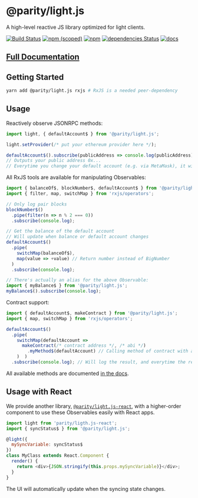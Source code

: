 # @parity/light.js

A high-level reactive JS library optimized for light clients.

[![Build Status](https://travis-ci.org/paritytech/js-libs.svg?branch=master)](https://travis-ci.org/paritytech/js-libs)
[![npm (scoped)](https://img.shields.io/npm/v/@parity/light.js.svg)](https://www.npmjs.com/package/@parity/light.js)
[![npm](https://img.shields.io/npm/dw/@parity/light.js.svg)](https://www.npmjs.com/package/@parity/light.js)
[![dependencies Status](https://david-dm.org/paritytech/js-libs/status.svg?path=packages/light.js)](https://david-dm.org/paritytech/js-libs?path=packages/light.js)
[![docs](https://img.shields.io/badge/docs-passing-green.svg)](https://paritytech.github.io/js-libs/light.js/)

## [Full Documentation](https://paritytech.github.io/js-libs/light.js/)

## Getting Started

```bash
yarn add @parity/light.js rxjs # RxJS is a needed peer-dependency
```

## Usage

Reactively observe JSONRPC methods:

```javascript
import light, { defaultAccount$ } from '@parity/light.js';

light.setProvider(/* put your ethereum provider here */);

defaultAccount$().subscribe(publicAddress => console.log(publicAddress));
// Outputs your public address 0x...
// Everytime you change your default account (e.g. via MetaMask), it will output your new public address
```

All RxJS tools are available for manipulating Observables:

```javascript
import { balanceOf$, blockNumber$, defaultAccount$ } from '@parity/light.js';
import { filter, map, switchMap } from 'rxjs/operators';

// Only log pair blocks
blockNumber$()
  .pipe(filter(n => n % 2 === 0))
  .subscribe(console.log);

// Get the balance of the default account
// Will update when balance or default account changes
defaultAccount$()
  .pipe(
    switchMap(balanceOf$),
    map(value => +value) // Return number instead of BigNumber
  )
  .subscribe(console.log);

// There's actually an alias for the above Observable:
import { myBalance$ } from '@parity/light.js';
myBalance$().subscribe(console.log);
```

Contract support:

```javascript
import { defaultAccount$, makeContract } from '@parity/light.js';
import { map, switchMap } from 'rxjs/operators';

defaultAccount$()
  .pipe(
    switchMap(defaultAccount =>
      makeContract(/* contract address */, /* abi */)
        .myMethod$(defaultAccount) // Calling method of contract with arguments
    )  )
  .subscribe(console.log); // Will log the result, and everytime the result changes
```

All available methods are documented [in the docs](https://paritytech.github.io/js-libs/light.js/).

## Usage with React

We provide another library, [`@parity/light.js-react`](https://github.com/paritytech/js-libs/tree/master/packages/light.js-react), with a higher-order component to use these Observables easily with React apps.

```javascript
import light from 'parity/ligth.js-react';
import { syncStatus$ } from '@parity/light.js';

@light({
  mySyncVariable: syncStatus$
})
class MyClass extends React.Component {
  render() {
    return <div>{JSON.stringify(this.props.mySyncVariable)}</div>;
  }
}
```

The UI will automatically update when the syncing state changes.
